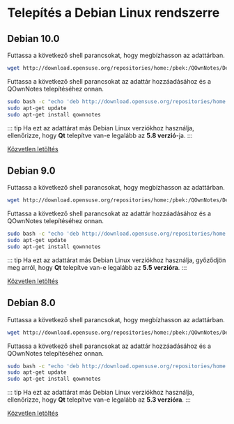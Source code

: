 # Telepítés a Debian Linux rendszerre

## Debian 10.0

Futtassa a következő shell parancsokat, hogy megbízhasson az adattárban.

```bash
wget http://download.opensuse.org/repositories/home:/pbek:/QOwnNotes/Debian_10/Release.key -O - | sudo apt-key add -
```

Futtassa a következő shell parancsokat az adattár hozzáadásához és a QOwnNotes telepítéséhez onnan.

```bash
sudo bash -c "echo 'deb http://download.opensuse.org/repositories/home:/pbek:/QOwnNotes/Debian_10/ /' >> /etc/apt/sources.list.d/qownnotes.list"
sudo apt-get update
sudo apt-get install qownnotes
```

::: tip
Ha ezt az adattárat más Debian Linux verziókhoz használja, ellenőrizze, hogy **Qt** telepítve van-e legalább az **5.8 verzió**-ja.
:::

[Közvetlen letöltés](https://build.opensuse.org/package/binaries/home:pbek:QOwnNotes/desktop/Debian_10)

## Debian 9.0

Futtassa a következő shell parancsokat, hogy megbízhasson az adattárban.

```bash
wget http://download.opensuse.org/repositories/home:/pbek:/QOwnNotes/Debian_9.0/Release.key -O - | sudo apt-key add -
```

Futtassa a következő shell parancsokat az adattár hozzáadásához és a QOwnNotes telepítéséhez onnan.

```bash
sudo bash -c "echo 'deb http://download.opensuse.org/repositories/home:/pbek:/QOwnNotes/Debian_9.0/ /' >> /etc/apt/sources.list.d/qownnotes.list"
sudo apt-get update
sudo apt-get install qownnotes
```

::: tip
Ha ezt az adattárat más Debian Linux verziókhoz használja, győződjön meg arról, hogy **Qt** telepítve van-e legalább az **5.5 verzióra**.
:::

[Közvetlen letöltés](https://build.opensuse.org/package/binaries/home:pbek:QOwnNotes/desktop/Debian_9.0)

## Debian 8.0

Futtassa a következő shell parancsokat, hogy megbízhasson az adattárban.

```bash
wget http://download.opensuse.org/repositories/home:/pbek:/QOwnNotes/Debian_8.0/Release.key -O - | sudo apt-key add -
```

Futtassa a következő shell parancsokat az adattár hozzáadásához és a QOwnNotes telepítéséhez onnan.

```bash
sudo bash -c "echo 'deb http://download.opensuse.org/repositories/home:/pbek:/QOwnNotes/Debian_8.0/ /' >> /etc/apt/sources.list.d/qownnotes.list"
sudo apt-get update
sudo apt-get install qownnotes
```

::: tip
Ha ezt az adattárat más Debian Linux verziókhoz használja, ellenőrizze, hogy **Qt** telepítve van-e legalább az **5.3 verzióra**.
:::

[Közvetlen letöltés](https://build.opensuse.org/package/binaries/home:pbek:QOwnNotes/desktop/Debian_8.0)
